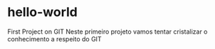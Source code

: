 # hello-world
First Project on GIT
Neste primeiro projeto  vamos tentar cristalizar o conhecimento a respeito do GIT
